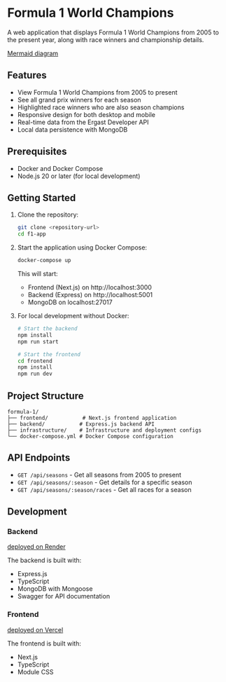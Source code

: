 # Formula 1 World Champions

A web application that displays Formula 1 World Champions from 2005 to the present year, along with race winners and championship details.

[Mermaid diagram](https://www.mermaidchart.com/raw/9c200bce-45e1-4dd7-b734-e4fb2d554713?theme=light&version=v0.1&format=svg)

## Features

- View Formula 1 World Champions from 2005 to present
- See all grand prix winners for each season
- Highlighted race winners who are also season champions
- Responsive design for both desktop and mobile
- Real-time data from the Ergast Developer API
- Local data persistence with MongoDB

## Prerequisites

- Docker and Docker Compose
- Node.js 20 or later (for local development)

## Getting Started

1. Clone the repository:

   ```bash
   git clone <repository-url>
   cd f1-app
   ```

2. Start the application using Docker Compose:

   ```bash
   docker-compose up
   ```

   This will start:

   - Frontend (Next.js) on http://localhost:3000
   - Backend (Express) on http://localhost:5001
   - MongoDB on localhost:27017

3. For local development without Docker:

   ```bash
   # Start the backend
   npm install
   npm run start

   # Start the frontend
   cd frontend
   npm install
   npm run dev
   ```

## Project Structure

```
formula-1/
├── frontend/           # Next.js frontend application
├── backend/           # Express.js backend API
├── infrastructure/    # Infrastructure and deployment configs
└── docker-compose.yml # Docker Compose configuration
```

## API Endpoints

- `GET /api/seasons` - Get all seasons from 2005 to present
- `GET /api/seasons/:season` - Get details for a specific season
- `GET /api/seasons/:season/races` - Get all races for a season

## Development

### Backend

[deployed on Render](https://formula-1-cn81.onrender.com/)

The backend is built with:

- Express.js
- TypeScript
- MongoDB with Mongoose
- Swagger for API documentation

### Frontend

[deployed on Vercel](https://formula-1-two.vercel.app/)

The frontend is built with:

- Next.js
- TypeScript
- Module CSS
